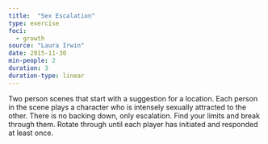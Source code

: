 ```yaml
---
title:  "Sex Escalation"
type: exercise
foci:
  - growth
source: "Laura Irwin"
date: 2015-11-30
min-people: 2
duration: 3
duration-type: linear
---
```

Two person scenes that start with a suggestion for a location.
Each person in the scene plays a character who is intensely sexually attracted to the other.
There is no backing down, only escalation.
Find your limits and break through them.
Rotate through until each player has initiated and responded at least once.
